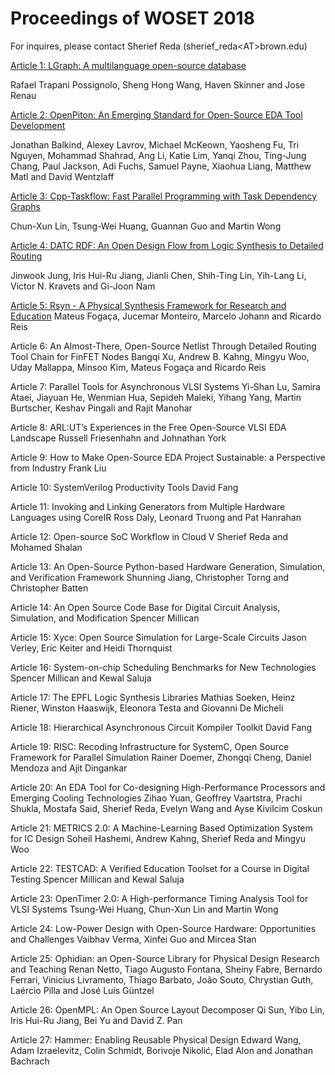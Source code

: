 # Proceedings of WOSET 2018 

For inquires, please contact Sherief Reda
(sherief_reda&lt;AT&gt;brown.edu)


[Article 1: LGraph: A multilanguage open-source database](PDFs/a1.pdf)

Rafael Trapani Possignolo, Sheng Hong Wang, Haven Skinner and Jose Renau

[Article 2: OpenPiton: An Emerging Standard for Open-Source EDA Tool Development](PDFs/a2.pdf)

Jonathan Balkind, Alexey Lavrov, Michael McKeown, Yaosheng Fu, Tri Nguyen, Mohammad Shahrad, Ang Li, Katie Lim, Yanqi Zhou, Ting-Jung Chang, Paul Jackson, Adi Fuchs, Samuel Payne, Xiaohua Liang, Matthew Matl and David Wentzlaff

[Article 3: Cpp-Taskflow: Fast Parallel Programming with Task Dependency Graphs](PDFs/a3.pdf)

Chun-Xun Lin, Tsung-Wei Huang, Guannan Guo and Martin Wong

[Article 4: DATC RDF: An Open Design Flow from Logic Synthesis to Detailed Routing](PDFs/a4.pdf)

Jinwook Jung, Iris Hui-Ru Jiang, Jianli Chen, Shih-Ting Lin, Yih-Lang Li, Victor N. Kravets and Gi-Joon Nam

[Article 5: Rsyn - A Physical Synthesis Framework for Research and Education](PDFs/a5.pdf)
Mateus Fogaça, Jucemar Monteiro, Marcelo Johann and Ricardo Reis

Article 6: An Almost-There, Open-Source Netlist Through Detailed Routing Tool Chain for FinFET Nodes
Bangqi Xu, Andrew B. Kahng, Mingyu Woo, Uday Mallappa, Minsoo Kim, Mateus Fogaça and Ricardo Reis

Article 7: Parallel Tools for Asynchronous VLSI Systems
Yi-Shan Lu, Samira Ataei, Jiayuan He, Wenmian Hua, Sepideh Maleki, Yihang Yang, Martin Burtscher, Keshav Pingali and Rajit Manohar

Article 8: ARL:UT’s Experiences in the Free Open-Source VLSI EDA Landscape
Russell Friesenhahn and Johnathan York

Article 9: How to Make Open-Source EDA Project Sustainable: a Perspective from Industry
Frank Liu

Article 10: SystemVerilog Productivity Tools
David Fang

Article 11: Invoking and Linking Generators from Multiple Hardware Languages using CoreIR
Ross Daly, Leonard Truong and Pat Hanrahan

Article 12: Open-source SoC Workflow in Cloud V	
Sherief Reda and Mohamed Shalan

Article 13: An Open-Source Python-based Hardware Generation, Simulation, and Verification Framework
Shunning Jiang, Christopher Torng and Christopher Batten

Article 14: An Open Source Code Base for Digital Circuit Analysis, Simulation, and Modification
Spencer Millican

Article 15: Xyce: Open Source Simulation for Large-Scale Circuits
Jason Verley, Eric Keiter and Heidi Thornquist

Article 16: System-on-chip Scheduling Benchmarks for New Technologies
Spencer Millican and Kewal Saluja

Article 17: The EPFL Logic Synthesis Libraries
Mathias Soeken, Heinz Riener, Winston Haaswijk, Eleonora Testa and Giovanni De Micheli

Article 18: Hierarchical Asynchronous Circuit Kompiler Toolkit
David Fang

Article 19: RISC: Recoding Infrastructure for SystemC, Open Source Framework for Parallel Simulation
Rainer Doemer, Zhongqi Cheng, Daniel Mendoza and Ajit Dingankar

Article 20: An EDA Tool for Co-designing High-Performance Processors and Emerging Cooling Technologies
Zihao Yuan, Geoffrey Vaartstra, Prachi Shukla, Mostafa Said, Sherief Reda, Evelyn Wang and Ayse Kivilcim Coskun

Article 21: METRICS 2.0: A Machine-Learning Based Optimization System for IC Design
Soheil Hashemi, Andrew Kahng, Sherief Reda and Mingyu Woo

Article 22: TESTCAD: A Verified Education Toolset for a Course in Digital Testing
Spencer Millican and Kewal Saluja


Article 23: OpenTimer 2.0: A High-performance Timing Analysis Tool for VLSI Systems
Tsung-Wei Huang, Chun-Xun Lin and Martin Wong

Article 24: Low-Power Design with Open-Source Hardware: Opportunities and Challenges
Vaibhav Verma, Xinfei Guo and Mircea Stan

Article 25: Ophidian: an Open-Source Library for Physical Design Research and Teaching
Renan Netto, Tiago Augusto Fontana, Sheiny Fabre, Bernardo Ferrari, Vinicius Livramento, Thiago Barbato, João Souto, Chrystian Guth, Laércio Pilla and José Luís Güntzel

Article 26: OpenMPL: An Open Source Layout Decomposer
Qi Sun, Yibo Lin, Iris Hui-Ru Jiang, Bei Yu and David Z. Pan

Article 27: Hammer: Enabling Reusable Physical Design
Edward Wang, Adam Izraelevitz, Colin Schmidt, Borivoje Nikolić, Elad Alon and Jonathan Bachrach




